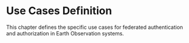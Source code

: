# Use Cases Definition

This chapter defines the specific use cases for federated authentication and authorization in Earth Observation systems.